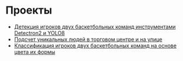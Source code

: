 # Проекты

* [Детекция игроков двух баскетбольных команд инструментами Detectron2 и YOLO8]()
* [Подсчет уникальных людей в торговом центре и на улице]()
* [Классификация игроков двух баскетбольных команд на основе цвета их формы]()
